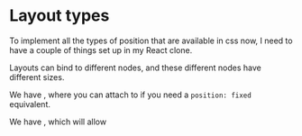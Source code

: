 # Layout types

To implement all the types of position that are available in css now,
I need to have a couple of things set up in my React clone.

Layouts can bind to different nodes, and these different nodes have different sizes.

We have <Window>, where you can attach to if you need a `position: fixed` equivalent.

We have <Container>, which will allow 

